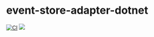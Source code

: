 # event-store-adapter-dotnet

[![CI](https://github.com/j5ik2o/event-store-adapter-dotnet/actions/workflows/ci.yml/badge.svg)](https://github.com/j5ik2o/event-store-adapter-dotnet/actions/workflows/ci.yml)
[![](https://tokei.rs/b1/github/j5ik2o/event-store-adapter-dotnet)](https://github.com/XAMPPRocky/tokei)
